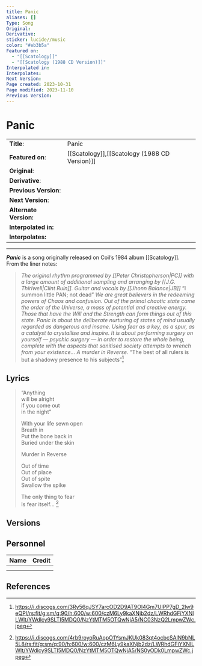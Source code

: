 ```yaml
---
title: Panic
aliases: []
Type: Song
Original: 
Derivative: 
sticker: lucide//music
color: "#eb3b5a"
Featured on:
  - "[[Scatology]]"
  - "[[Scatology (1988 CD Version)]]"
Interpolated in: 
Interpolates: 
Next Version: 
Page created: 2023-10-31
Page modified: 2023-11-10
Previous Version: 
---
```


# Panic

|  |  |
| --- | --- |
| __Title__: | Panic |
| __Featured on__: | [[Scatology]],[[Scatology (1988 CD Version)]] |
| __Original__: |  |
| __Derivative__: |  |
| __Previous Version__: |  |
| __Next Version__: |  |
| __Alternate Version:__ |  |
| __Interpolated in:__ |  |
| __Interpolates:__ |  |

---

*__Panic__* is a song originally released on Coil’s 1984 album [[Scatology]].  
From the liner notes:

> *The original rhythm programmed by [[Peter Christopherson|PC]] with a large amount of additional sampling and arranging by [[J.G. Thirlwell|Clint Ruin]]. Guitar and vocals by [[Jhonn Balance|JB]]* “I summon little PAN; not dead” *We are great believers in the redeeming powers of Chaos and confusion. Out of the primal chaotic state came the order of the Universe, a mass of potential and creative energy. Those that have the Will and the Strength can form things out of this state. Panic is about the deliberate nurturing of states of mind usually regarded as dangerous and insane. Using fear as a key, as a spur, as a catalyst to crystallise and inspire. It is about performing surgery on yourself — psychic surgery — in order to restore the whole being, complete with the aspects that sanitised society attempts to wrench from your existence… A murder in Reverse.* “The best of all rulers is but a shadowy presence to his subjects”[^1]

## Lyrics

> “Anything  
> will be alright  
> if you come out  
> in the night”
> 
> With your life sewn open  
> Breath in  
> Put the bone back in  
> Buried under the skin
> 
> Murder in Reverse
> 
> Out of time  
> Out of place  
> Out of spite  
> Swallow the spike
> 
> The only thing to fear  
> Is fear itself… [^2]

## Versions

## Personnel

|Name|Credit|
|---|---|
|||
|||

## References

[^1]: <https://i.discogs.com/3Ry56qJSY7arcOD2D9AT9OI4Gm7UIPP7gD_2lw9eQPI/rs:fit/g:sm/q:90/h:600/w:600/czM6Ly9kaXNjb2dz/LWRhdGFiYXNlLWlt/YWdlcy9SLTI5MDQ0/NzYtMTM5OTQwNjA5/NC03NzQ2LmpwZWc.jpeg>
[^2]: <https://i.discogs.com/4rb9royoRuAopO1YsmJKUk083qt4ocbcSAlN9bNL5L8/rs:fit/g:sm/q:90/h:600/w:600/czM6Ly9kaXNjb2dz/LWRhdGFiYXNlLWlt/YWdlcy9SLTI5MDQ0/NzYtMTM5OTQwNjA5/NS0yODk0LmpwZWc.jpeg>
